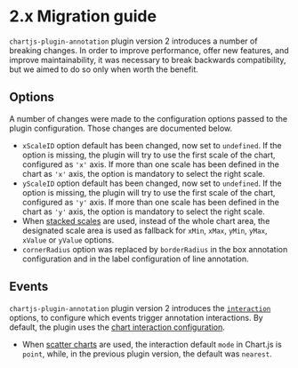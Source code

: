 # 2.x Migration guide

`chartjs-plugin-annotation` plugin version 2 introduces a number of breaking changes. In order to improve performance, offer new features, and improve maintainability, it was necessary to break backwards compatibility, but we aimed to do so only when worth the benefit.

## Options

A number of changes were made to the configuration options passed to the plugin configuration. Those changes are documented below.

 * `xScaleID` option default has been changed, now set to `undefined`. If the option is missing, the plugin will try to use the first scale of the chart, configured as `'x'` axis. If more than one scale has been defined in the chart as `'x'` axis, the option is mandatory to select the right scale.
 * `yScaleID` option default has been changed, now set to `undefined`. If the option is missing, the plugin will try to use the first scale of the chart, configured as `'y'` axis. If more than one scale has been defined in the chart as `'y'` axis, the option is mandatory to select the right scale.
 * When [stacked scales](https://www.chartjs.org/docs/latest/axes/cartesian/#common-options-to-all-cartesian-axes) are used, instead of the whole chart area, the designated scale area is used as fallback for `xMin`, `xMax`, `yMin`, `yMax`, `xValue` or `yValue` options.
 * `cornerRadius` option was replaced by `borderRadius` in the box annotation configuration and in the label configuration of line annotation.

## Events

`chartjs-plugin-annotation` plugin version 2 introduces the [`interaction`](options#interaction) options, to configure which events trigger annotation interactions. By default, the plugin uses the [chart interaction configuration](https://www.chartjs.org/docs/latest/configuration/interactions.html#interactions).

 * When [scatter charts](https://www.chartjs.org/docs/latest/charts/scatter.html) are used, the interaction default `mode` in Chart.js is `point`, while, in the previous plugin version, the default was `nearest`.
